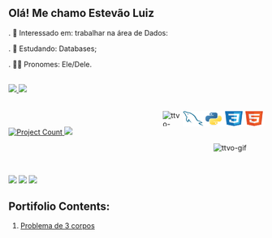 ## Olá! Me chamo Estevão Luiz

. 🔭 Interessado em: trabalhar na área de Dados:

. 🌱 Estudando: Databases;

. 👨‍🦱 Pronomes: Ele/Dele.



<div><br>
  <a href="https://github.com/estevao-luiz">
  <img width="42%" src="https://github-readme-stats.vercel.app/api?username=estevao-luiz&show_icons=True&theme=tokyonight">
  <img width="50%" src="https://github-readme-stats.vercel.app/api/top-langs/?username=estevao-luiz&layout=compact&theme=tokyonight">
</div><br>

<div style="display: inline_block"><br>
  <img align="right" alt="ttvo-HTML" title="HTML5" height="30" width="40" src="https://raw.githubusercontent.com/devicons/devicon/master/icons/html5/html5-original.svg">
  <img align="right" alt="ttvo-CSS" title="CSS3" height="30" width="40" src="https://raw.githubusercontent.com/devicons/devicon/master/icons/css3/css3-original.svg">
  <img align="right" alt="ttvo-Python" title="Pyhton" height="30" width="40" src="https://raw.githubusercontent.com/devicons/devicon/master/icons/python/python-original.svg">
  <img align="right" alt="ttvo-mysql" title="MySQL" height="30" width="40" src="https://raw.githubusercontent.com/devicons/devicon/master/icons/mysql/mysql-original.svg">
  <img align="right" alt="ttvo-excel" title="Microsoft Excel" height="30" width="40" src="https://github.com/estevao-luiz/estevao-luiz/assets/126028553/979156c3-2da4-47f3-8b39-c0ec0033f1c6">
</div><br>
  
  ![Project Count](https://komarev.com/ghpvc/?username=estevao-luiz&color=green) ![](https://img.shields.io/static/v1?label=Project+count&message=0&color=2ea44f)

<div>
  <img width=100cm height=100cm align="right" alt="ttvo-gif" src="https://github.com/estevao-luiz/estevao_luiz/assets/126028553/a4aa2274-a9fe-4e0e-8274-987fa2ce9ca5">
</div><br>



##

<div><br>
  <a href="https://instagram.com/estevo_luiz" target="_blank"><img src="https://img.shields.io/badge/-Instagram-%23E4405F?style=for-the-badge&logo=instagram&logoColor=white" target="_blank"></a>
  <a href = "mailto:estevocabral02@gmail.com"><img src="https://img.shields.io/badge/-Gmail-%23333?style=for-the-badge&logo=gmail&logoColor=white" target="_blank"></a>
  <a href="https://www.linkedin.com/in/estevao-luiz2022" target="_blank"><img src="https://img.shields.io/badge/-LinkedIn-%230077B5?style=for-the-badge&logo=linkedin&logoColor=white" target="_blank"></a>  
</div>

##

## Portifolio Contents:

1. [Problema de 3 corpos](https://github.com/estevao-luiz/problema_3_corpos)
